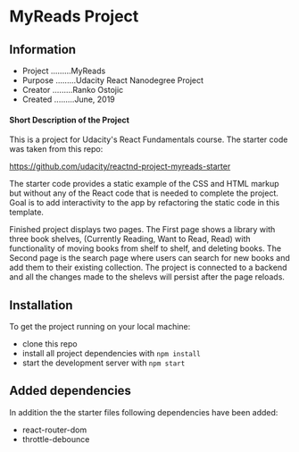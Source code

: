 # MyReads Project

## Information

* Project .........MyReads
* Purpose .........Udacity React Nanodegree Project
* Creator .........Ranko Ostojic
* Created .........June, 2019

#### Short Description of the Project

This is a project for Udacity's React Fundamentals course. The starter code was taken from this repo:

https://github.com/udacity/reactnd-project-myreads-starter

The starter code provides a static example of the CSS and HTML markup but without any of the React code that is needed to complete the project. Goal is to add interactivity to the app by refactoring the static code in this template.

Finished project displays two pages. The First page shows a library with three book shelves, (Currently Reading, Want to Read, Read) with functionality of moving books from shelf to shelf, and deleting books. The Second page is the search page where users can search for new books and add them to their existing collection. The project is connected to a backend and all the changes made to the shelevs will persist after the page reloads.


## Installation

To get the project running on your local machine:

* clone this repo
* install all project dependencies with `npm install`
* start the development server with `npm start`

## Added dependencies

In addition the the starter files following dependencies have been added:

* react-router-dom
* throttle-debounce
